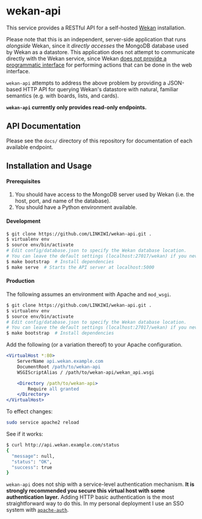 # wekan-api

This service provides a RESTful API for a self-hosted [Wekan](https://wekan.io/) installation.

Please note that this is an independent, server-side application that runs *alongside* Wekan, since it *directly accesses* the MongoDB database used by Wekan as a datastore. This application does not attempt to communicate directly with the Wekan service, since Wekan [does not provide a programmatic interface](https://github.com/wekan/wekan/issues/166) for performing actions that can be done in the web interface.

`wekan-api` attempts to address the above problem by providing a JSON-based HTTP API for querying Wekan's datastore with natural, familiar semantics (e.g. with boards, lists, and cards).

**`wekan-api` currently only provides read-only endpoints.**

## API Documentation

Please see the `docs/` directory of this repository for documentation of each available endpoint.

## Installation and Usage

#### Prerequisites

1. You should have access to the MongoDB server used by Wekan (i.e. the host, port, and name of the database).
2. You should have a Python environment available.

#### Development

```bash
$ git clone https://github.com/LINKIWI/wekan-api.git .
$ virtualenv env
$ source env/bin/activate
# Edit config/database.json to specify the Wekan database location.
# You can leave the default settings (localhost:27017/wekan) if you never set a custom one.
$ make bootstrap  # Install dependencies
$ make serve  # Starts the API server at localhost:5000
```

#### Production

The following assumes an environment with Apache and `mod_wsgi`.

```bash
$ git clone https://github.com/LINKIWI/wekan-api.git .
$ virtualenv env
$ source env/bin/activate
# Edit config/database.json to specify the Wekan database location.
# You can leave the default settings (localhost:27017/wekan) if you never set a custom one.
$ make bootstrap  # Install dependencies
```

Add the following (or a variation thereof) to your Apache configuration.

```apache
<VirtualHost *:80>
    ServerName api.wekan.example.com
    DocumentRoot /path/to/wekan-api
    WSGIScriptAlias / /path/to/wekan-api/wekan_api.wsgi

    <Directory /path/to/wekan-api>
        Require all granted
    </Directory>
</VirtualHost>
```

To effect changes:

```bash
sudo service apache2 reload
```

See if it works:

```bash
$ curl http://api.wekan.example.com/status
{
  "message": null,
  "status": "OK",
  "success": true
}
```

`wekan-api` does not ship with a service-level authentication mechanism. **It is strongly recommended you secure this virtual host with some authentication layer.** Adding HTTP basic authentication is the most straightforward way to do this. In my personal deployment I use an SSO system with [`apache-auth`](https://github.com/LINKIWI/apache-auth).
